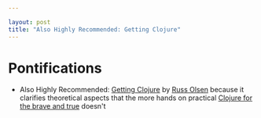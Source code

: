 ```yaml
---

layout: post
title: "Also Highly Recommended: Getting Clojure"
---
```


# Pontifications

* Also Highly Recommended: [Getting Clojure](https://pragprog.com/book/roclojure/getting-clojure) by [Russ Olsen](http://russolsen.com/) because it clarifies theoretical aspects that the more hands on practical [Clojure for the brave and true](http://rolandtanglao.com/2019/10/17/p1-clojure-for-the-brave-and-true-highly-recommended/) doesn't

